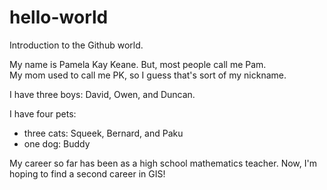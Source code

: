 # hello-world
Introduction to the Github world.

My name is Pamela Kay Keane.
But, most people call me Pam.  
My mom used to call me PK, so I guess that's sort of my nickname.

I have three boys:  David, Owen, and Duncan.

I have four pets:
  - three cats:  Squeek, Bernard, and Paku
  - one dog:  Buddy

My career so far has been as a high school mathematics teacher.
Now, I'm hoping to find a second career in GIS!
